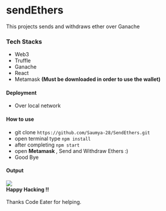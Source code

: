 # sendEthers
This projects sends and withdraws ether over Ganache

<h3>Tech Stacks</h3>

- Web3
- Truffle
- Ganache
- React
- Metamask <b>(Must be downloaded in order to use the wallet)</b>

<h4> Deployment </h4>

- Over local network

<h4> How to use </h4>

- git clone ```https://github.com/Saumya-28/SendEthers.git```
- open terminal type ```npm install```
- after completing ```npm start```
- open <b> Metamask </b> , Send and Withdraw Ethers :)
- Good Bye

<h4> Output </h4>
<img src = "https://user-images.githubusercontent.com/48874687/229377333-5d90f154-0784-4c6e-81e9-2cf6e135f21a.png"/>

<br>
<b> Happy Hacking !! </b>
</br>
<br>
Thanks Code Eater for helping.
